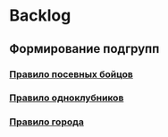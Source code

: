 # Backlog

## Формирование подгрупп

### [Правило посевных бойцов](docs/the_rule_of_seeded_fighters.md)
### [Правило одноклубников](docs/teammates_rule.md)
### [Правило города](docs/city_rule.md)
